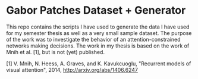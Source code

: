 # Gabor Patches Dataset + Generator

This repo contains the scripts I have used to generate the data I have used for my semester thesis as well as a very small sample dataset. The purpose of the work was to investigate the behavior of an attention-constrained networks making decisions. The work in my thesis is based on the work of Mnih et al. [1], but is not (yet) published.

[1] V. Mnih, N. Heess, A. Graves, and K. Kavukcuoglu, "Recurrent models of visual attention", 2014, http://arxiv.org/abs/1406.6247
